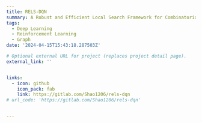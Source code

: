 ```yaml
---
title: RELS-DQN
summary: A Robust and Efficient Local Search Framework for Combinatorial Optimization.
tags:
  - Deep Learning
  - Reinforcement Learning
  - Graph
date: '2024-04-15T15:43:18.287503Z'

# Optional external URL for project (replaces project detail page).
external_link: ''


links:
  - icon: github
    icon_pack: fab
    link: https://gitlab.com/Shao1206/rels-dqn
# url_code: 'https://gitlab.com/Shao1206/rels-dqn'


---
```

